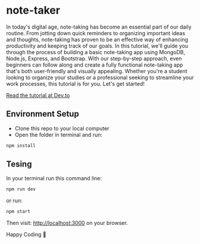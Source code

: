 # note-taker
In today's digital age, note-taking has become an essential part of our daily routine. 
From jotting down quick reminders to organizing important ideas and thoughts, 
note-taking has proven to be an effective way of enhancing productivity and keeping track of our goals. 
In this tutorial, we'll guide you through the process of building a basic note-taking app using MongoDB, Node.js, Express, and Bootstrap. 
With our step-by-step approach, even beginners can follow along and create a fully functional note-taking app that's both user-friendly and visually appealing. 
Whether you're a student looking to organize your studies or a professional seeking to streamline your work processes, this tutorial is for you. 
Let's get started!

[Read the tutorial at Dev.to](https://dev.to/omacys/build-a-basic-note-taking-app-with-mongodb-nodejs-express-and-bootstrap-a-step-by-step-guide-for-beginners-2hio-temp-slug-7262994/edit)

## Environment Setup
- Clone this repo to your local computer
- Open the folder in terminal and run:
```bash
npm install
```

## Tesing
In your terminal run this command line:
```bash
npm run dev
```
or run:
```bash
npm start
```
Then visit: [http://localhost:3000](http://localhost:3000) on your browser.

Happy Coding :rocket: 
